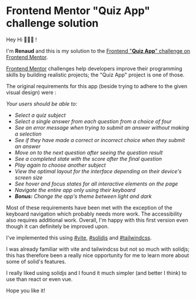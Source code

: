 # Frontend Mentor "Quiz App" challenge solution

Hey Hi 🙋🏻‍♂️ !

I'm **Renaud** and this is my solution to the [Frontend "**Quiz App**" challenge on Frontend Mentor](https://www.frontendmentor.io/challenges/frontend-quiz-app-BE7xkzXQnU).

[Frontend Mentor](https://www.frontendmentor.io/) challenges help developers improve their programming skills by building realistic projects; the "Quiz App" project is one of those.

The original requirements for this app (beside trying to adhere to the given visual design) were :

_Your users should be able to:_

- _Select a quiz subject_
- _Select a single answer from each question from a choice of four_
- _See an error message when trying to submit an answer without making a selection_
- _See if they have made a correct or incorrect choice when they submit an answer_
- _Move on to the next question after seeing the question result_
- _See a completed state with the score after the final question_
- _Play again to choose another subject_
- _View the optimal layout for the interface depending on their device's screen size_
- _See hover and focus states for all interactive elements on the page_
- _Navigate the entire app only using their keyboard_
- _**Bonus:** Change the app's theme between light and dark_

Most of these requirements have been met with the exception of the keyboard navigation which probably needs more work.
The accessibility also requires additional work.
Overall, I'm happy with this first version even though it can definitely be improved upon.

I've implemented this using [#vite](https://vitejs.dev/), [#solidjs](https://www.solidjs.com/) and [#tailwindcss](https://tailwindcss.com/).

I was already familiar with vite and tailwindcss but not so much with solidjs; this has therefore been a really nice opportunity for me to learn more about some of solid's features.

I really liked using solidjs and I found it much simpler (and better I think) to use than react or even vue.

Hope you like it!


